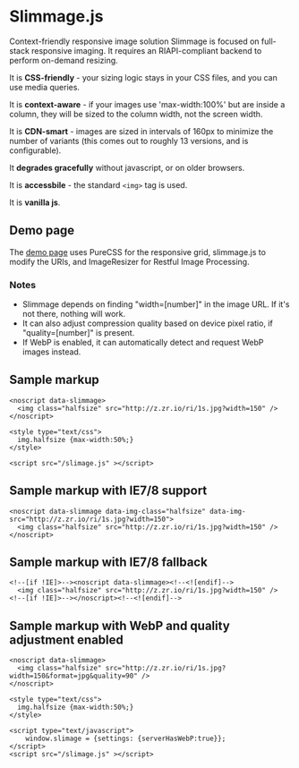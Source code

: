 Slimmage.js
=======

Context-friendly responsive image solution
Slimmage is focused on full-stack responsive imaging. It requires an RIAPI-compliant backend to perform on-demand resizing.

It is **CSS-friendly** - your sizing logic stays in your CSS files, and you can use media queries.

It is **context-aware** - if your images use 'max-width:100%' but are inside a column, they will be sized to the column width, not the screen width.

It is **CDN-smart** - images are sized in intervals of 160px to minimize the number of variants (this comes out to roughly 13 versions, and is configurable).

It **degrades gracefully** without javascript, or on older browsers.

It is **accessbile** - the standard `<img>` tag is used. 

It is **vanilla js**.

## Demo page
    
The [demo page](http://imazen.github.io/slimmage/demo.html
) uses PureCSS for the responsive grid, slimmage.js to modify the URIs, and ImageResizer for Restful Image Processing.


### Notes

* Slimmage depends on finding "width=[number]" in the image URL. If it's not there, nothing will work.
* It can also adjust compression quality based on device pixel ratio, if "quality=[number]" is present.
* If WebP is enabled, it can automatically detect and request WebP images instead.


## Sample markup

    <noscript data-slimmage>
      <img class="halfsize" src="http://z.zr.io/ri/1s.jpg?width=150" />
    </noscript>
    
    <style type="text/css">
      img.halfsize {max-width:50%;}
    </style>
    
    <script src="/slimage.js" ></script>
    
    
## Sample markup with IE7/8 support

    <noscript data-slimmage data-img-class="halfsize" data-img-src="http://z.zr.io/ri/1s.jpg?width=150">
      <img class="halfsize" src="http://z.zr.io/ri/1s.jpg?width=150" />
    </noscript>

## Sample markup with IE7/8 fallback

    <!--[if !IE]>--><noscript data-slimmage><!--<![endif]-->
      <img class="halfsize" src="http://z.zr.io/ri/1s.jpg?width=150" />
    <!--[if !IE]>--></noscript><!--<![endif]-->
    
## Sample markup with WebP and quality adjustment enabled

    <noscript data-slimmage>
      <img class="halfsize" src="http://z.zr.io/ri/1s.jpg?width=150&format=jpg&quality=90" />
    </noscript>
    
    <style type="text/css">
      img.halfsize {max-width:50%;}
    </style>
    
    <script type="text/javascript">
        window.slimage = {settings: {serverHasWebP:true}};
    </script>
    <script src="/slimage.js" ></script>
    
